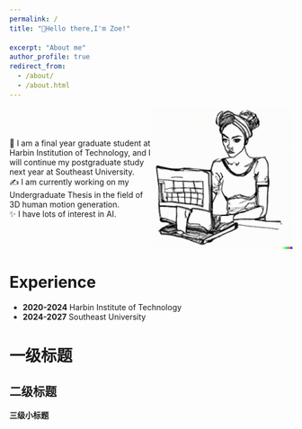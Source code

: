 ```yaml
---
permalink: /
title: "💬Hello there,I'm Zoe!"

excerpt: "About me"
author_profile: true
redirect_from: 
  - /about/
  - /about.html
---
```


<div style="display: flex; flex-direction: row; align-items: center;">
  <div style="flex: 1;">
    👋 I am a final year graduate student at Harbin Institution of Technology, and I will continue my postgraduate study next year at Southeast University.
    <br>
    ✍ I am currently working on my Undergraduate Thesis in the field of 3D human motion generation.
    <br>
    ✨ I have lots of interest in AI.
  </div>
  <div style="flex: 1; text-align: right;">
    <img src="https://raw.githubusercontent.com/Zijing5/zijing5.github.io/master/images/home1.png" alt="home1" width="300">
  </div>
</div>


Experience
======
- **2020-2024**  Harbin Institute of Technology
- **2024-2027**  Southeast University

一级标题
======

二级标题
------

**三级小标题**



